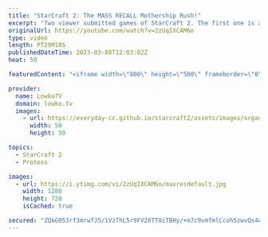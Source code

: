 ```yaml
---
title: "StarCraft 2: The MASS RECALL Mothership Rush!"
excerpt: "Two viewer submitted games of StarCraft 2. The first one is a Diamond League match of Terran versus Protoss featuring some creative Mothership plays, and the second is... a disaster of unranked Zerg vs Protoss.  Support my work: https://patreon.com/lowkotv Lowko Merch: https://lowko.shop  My YouTube"
originalUrl: https://youtube.com/watch?v=2zUqIXCAM6o
type: video
length: PT29M10S
publishedDateTime: 2023-03-08T12:03:02Z
heat: 50

featuredContent: "<iframe width=\"800\" height=\"500\" frameborder=\"0\" src=\"https://www.youtube.com/embed/2zUqIXCAM6o\" allow=\"accelerometer; autoplay; encrypted-media; gyroscope; picture-in-picture\" allowfullscreen></iframe>"

provider:
  name: LowkoTV
  domain: lowko.tv
  images:
    - url: https://everyday-cc.github.io/starcraft2/assets/images/organizations/lowko.tv-50x50.jpg
      width: 50
      height: 50

topics:
  - StarCraft 2
  - Protoss

images:
  - url: https://i.ytimg.com/vi/2zUqIXCAM6o/maxresdefault.jpg
    width: 1280
    height: 720
    isCached: true

secured: "ZQkG053rf3mrwfJ5/1Vz7hL5r9FV20TT8iTBHy/+m7c9vmfmlCcohSzwvQs4qQRN8LiDMGLPqO1wnrMkCDgVNQKIHaW4iunPKcrRwa3fjp4JQeHTvHrC+EGUqaORLP4+DZDUhMVaGtUg/r1kwuSicOgIjUPckUWHHZC7FAf0PPC7968CK6HtydDGAyv19LclabRNzr0f5Au+RHNGaTYbgt+ZEPUCj7iNJrgYebF9m8puUIHlibm68DFQ+A3DH198cNqqHnYkHU4o7mxpr4bU5fTGS79t0Db9I1n3ViCF6GDVGsq1qn8HfTULHohHob/RaLZYJ+8jv4f5LwKGKjZ+MqMNdyuXka07T73yJ1ZHwNXIy4MAeL15JGGW3Nq3QFJE8NbMLtQddmVO9CiZRRV2lWvAq/uhgTu+iHR3ZHfKVYM=;/4jndcULkcyo+D1YBbvLuw=="
---
```


